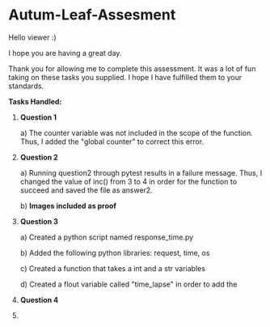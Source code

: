 # Autum-Leaf-Assesment

Hello viewer :)

I hope you are having a great day.

Thank you for allowing me to complete this assessment.
It was a lot of fun taking on these tasks you supplied.
I hope I have fulfilled them to your standards. 

**Tasks Handled:**
1)  **Question 1**

    a)  The counter variable was not included in the scope of the function.
      Thus, I added the "global counter" to correct this error.

2)  **Question 2**

    a)  Running question2 through pytest results in a failure message.
        Thus, I changed the value of inc() from 3 to 4 in order for the function to succeed and saved the file as answer2.
        
    b)  **Images included as proof**

3)  **Question 3**

    a)  Created a python script named response_time.py
    
    b)  Added the following python libraries: request, time, os
    
    c)  Created a function that takes a int and a str variables
    
    d)  Created a flout variable called "time_lapse" in order to add the 
    

4)  **Question 4**


5)  
